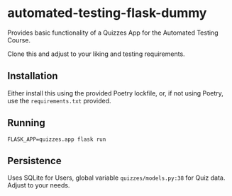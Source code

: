 automated-testing-flask-dummy
=============================

Provides basic functionality of a Quizzes App for the Automated Testing Course.

Clone this and adjust to your liking and testing requirements.

Installation
------------

Either install this using the provided Poetry lockfile, or, if not using Poetry, use the `requirements.txt` provided.

Running
-------

```shell
FLASK_APP=quizzes.app flask run
```

Persistence
-----------

Uses SQLite for Users, global variable `quizzes/models.py:38` for Quiz data. Adjust to your needs.
